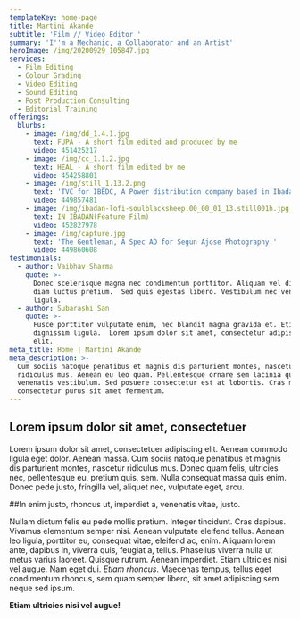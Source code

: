 ```yaml
---
templateKey: home-page
title: Martini Akande
subtitle: 'Film // Video Editor '
summary: 'I''m a Mechanic, a Collaborator and an Artist'
heroImage: /img/20200929_105847.jpg
services:
  - Film Editing
  - Colour Grading
  - Video Editing
  - Sound Editing
  - Post Production Consulting
  - Editorial Training
offerings:
  blurbs:
    - image: /img/dd_1.4.1.jpg
      text: FUPA - A short film edited and produced by me
      video: 451425217
    - image: /img/cc_1.1.2.jpg
      text: HEAL - A short film edited by me
      video: 454258801
    - image: /img/still_1.13.2.png
      text: 'TVC for IBEDC, A Power distribution company based in Ibadan, Nigeria.'
      video: 449857481
    - image: /img/ibadan-lofi-soulblacksheep.00_00_01_13.still001h.jpg
      text: IN IBADAN(Feature Film)
      video: 452827978
    - image: /img/capture.jpg
      text: 'The Gentleman, A Spec AD for Segun Ajose Photography.'
      video: 449860608
testimonials:
  - author: Vaibhav Sharma
    quote: >-
      Donec scelerisque magna nec condimentum porttitor. Aliquam vel diam sed
      diam luctus pretium.  Sed quis egestas libero. Vestibulum nec venenatis
      ligula. 
  - author: Subarashi San
    quote: >-
      Fusce porttitor vulputate enim, nec blandit magna gravida et. Etiam et
      dignissim ligula.  Lorem ipsum dolor sit amet, consectetur adipiscing
      elit.
meta_title: Home | Martini Akande
meta_description: >-
  Cum sociis natoque penatibus et magnis dis parturient montes, nascetur
  ridiculus mus. Aenean eu leo quam. Pellentesque ornare sem lacinia quam
  venenatis vestibulum. Sed posuere consectetur est at lobortis. Cras mattis
  consectetur purus sit amet fermentum.
---
```

## Lorem ipsum dolor sit amet, consectetuer

Lorem ipsum dolor sit amet, consectetuer adipiscing elit. Aenean commodo ligula eget dolor. 
Aenean massa. Cum sociis natoque penatibus et magnis dis parturient montes, nascetur ridiculus 
mus. Donec quam felis, ultricies nec, pellentesque eu, pretium quis, sem. Nulla consequat massa 
quis enim. Donec pede justo, fringilla vel, aliquet nec, vulputate eget, arcu.

##In enim justo, rhoncus ut, imperdiet a, venenatis vitae, justo. 

Nullam dictum felis eu pede mollis 
pretium. Integer tincidunt. Cras dapibus. Vivamus elementum semper nisi. Aenean vulputate eleifend tellus. 
Aenean leo ligula, porttitor eu, consequat vitae, eleifend ac, enim. Aliquam lorem ante, dapibus in, viverra 
quis, feugiat a, tellus. Phasellus viverra nulla ut metus varius laoreet. Quisque rutrum. Aenean imperdiet. 
Etiam ultricies nisi vel augue.  Nam eget dui. _Etiam rhoncus_. Maecenas 
tempus, tellus eget condimentum rhoncus, sem quam semper libero, sit amet adipiscing sem neque sed ipsum. 

**Etiam ultricies nisi vel augue!**
